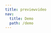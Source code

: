 ```yaml
---
title: previewvideo
nav:
  title: Demo
  path: /demo
---
```


<code src="../examples/previewvideo.tsx"></code>
